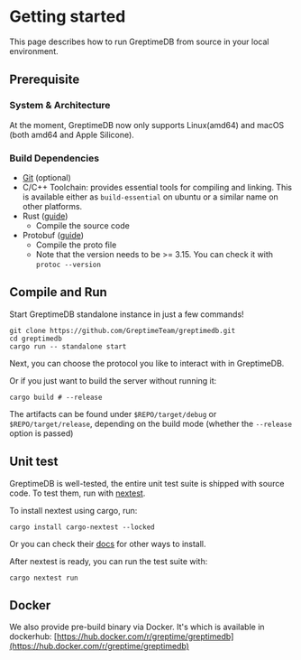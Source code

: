 # Getting started

This page describes how to run GreptimeDB from source in your local environment.

## Prerequisite

### System & Architecture

At the moment, GreptimeDB now only supports Linux(amd64) and macOS (both amd64 and Apple Silicone).

### Build Dependencies

- [Git](https://git-scm.com/book/en/v2/Getting-Started-The-Command-Line) (optional)
- C/C++ Toolchain: provides essential tools for compiling and linking. This is available either as `build-essential` on ubuntu or a similar name on other platforms.
- Rust ([guide][1])
  - Compile the source code
- Protobuf ([guide][2])
  - Compile the proto file
  - Note that the version needs to be >= 3.15. You can check it with `protoc --version`

[1]: <https://www.rust-lang.org/tools/install/>
[2]: <https://grpc.io/docs/protoc-installation/>

## Compile and Run

Start GreptimeDB standalone instance in just a few commands!

```shell
git clone https://github.com/GreptimeTeam/greptimedb.git
cd greptimedb
cargo run -- standalone start
```

Next, you can choose the protocol you like to interact with in GreptimeDB.

Or if you just want to build the server without running it:

```shell
cargo build # --release
```

The artifacts can be found under `$REPO/target/debug` or `$REPO/target/release`, depending on the build mode (whether the `--release` option is passed)

## Unit test

GreptimeDB is well-tested, the entire unit test suite is shipped with source code. To test them, run with [nextest](https://nexte.st/index.html).

To install nextest using cargo, run:

```shell
cargo install cargo-nextest --locked
```

Or you can check their [docs](https://nexte.st/docs/installation/pre-built-binaries/) for other ways to install.

After nextest is ready, you can run the test suite with:

```shell
cargo nextest run
```

## Docker

We also provide pre-build binary via Docker. It's which is available in dockerhub: [https://hub.docker.com/r/greptime/greptimedb](https://hub.docker.com/r/greptime/greptimedb)
